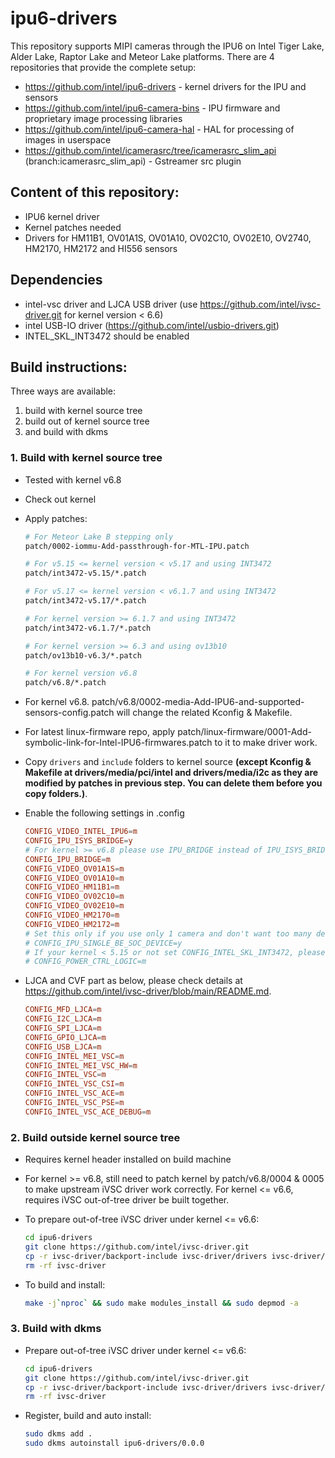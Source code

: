 # ipu6-drivers

This repository supports MIPI cameras through the IPU6 on Intel Tiger Lake, Alder Lake, Raptor Lake and Meteor Lake platforms.
There are 4 repositories that provide the complete setup:

- https://github.com/intel/ipu6-drivers - kernel drivers for the IPU and sensors
- https://github.com/intel/ipu6-camera-bins - IPU firmware and proprietary image processing libraries
- https://github.com/intel/ipu6-camera-hal - HAL for processing of images in userspace
- https://github.com/intel/icamerasrc/tree/icamerasrc_slim_api (branch:icamerasrc_slim_api) - Gstreamer src plugin


## Content of this repository:
- IPU6 kernel driver
- Kernel patches needed
- Drivers for HM11B1, OV01A1S, OV01A10, OV02C10, OV02E10, OV2740, HM2170, HM2172 and HI556 sensors

## Dependencies
- intel-vsc driver and LJCA USB driver (use https://github.com/intel/ivsc-driver.git for kernel version < 6.6)
- intel USB-IO driver (https://github.com/intel/usbio-drivers.git)
- INTEL_SKL_INT3472 should be enabled

## Build instructions:
Three ways are available:
1. build with kernel source tree
2. build out of kernel source tree
3. and build with dkms

### 1. Build with kernel source tree
- Tested with kernel v6.8
- Check out kernel
- Apply patches:
	```sh
	# For Meteor Lake B stepping only
	patch/0002-iommu-Add-passthrough-for-MTL-IPU.patch

	# For v5.15 <= kernel version < v5.17 and using INT3472
	patch/int3472-v5.15/*.patch

	# For v5.17 <= kernel version < v6.1.7 and using INT3472
	patch/int3472-v5.17/*.patch

	# For kernel version >= 6.1.7 and using INT3472
	patch/int3472-v6.1.7/*.patch

	# For kernel version >= 6.3 and using ov13b10
	patch/ov13b10-v6.3/*.patch

	# For kernel version v6.8
	patch/v6.8/*.patch
	```
- For kernel v6.8. patch/v6.8/0002-media-Add-IPU6-and-supported-sensors-config.patch will change the related Kconfig & Makefile.
- For latest linux-firmware repo, apply patch/linux-firmware/0001-Add-symbolic-link-for-Intel-IPU6-firmwares.patch to it to make driver work.
- Copy `drivers` and `include` folders to kernel source **(except Kconfig & Makefile at drivers/media/pci/intel and drivers/media/i2c as they are modified by patches in previous step. You can delete them before you copy folders.)**.

- Enable the following settings in .config
	```conf
	CONFIG_VIDEO_INTEL_IPU6=m
	CONFIG_IPU_ISYS_BRIDGE=y
	# For kernel >= v6.8 please use IPU_BRIDGE instead of IPU_ISYS_BRIDGE
	CONFIG_IPU_BRIDGE=m
	CONFIG_VIDEO_OV01A1S=m
	CONFIG_VIDEO_OV01A10=m
	CONFIG_VIDEO_HM11B1=m
	CONFIG_VIDEO_OV02C10=m
	CONFIG_VIDEO_OV02E10=m
	CONFIG_VIDEO_HM2170=m
	CONFIG_VIDEO_HM2172=m
	# Set this only if you use only 1 camera and don't want too many device nodes in media-ctl
	# CONFIG_IPU_SINGLE_BE_SOC_DEVICE=y
	# If your kernel < 5.15 or not set CONFIG_INTEL_SKL_INT3472, please set this
	# CONFIG_POWER_CTRL_LOGIC=m
	```
- LJCA and CVF part as below, please check details at https://github.com/intel/ivsc-driver/blob/main/README.md.
	```conf
	CONFIG_MFD_LJCA=m
	CONFIG_I2C_LJCA=m
	CONFIG_SPI_LJCA=m
	CONFIG_GPIO_LJCA=m
	CONFIG_USB_LJCA=m
	CONFIG_INTEL_MEI_VSC=m
	CONFIG_INTEL_MEI_VSC_HW=m
	CONFIG_INTEL_VSC=m
	CONFIG_INTEL_VSC_CSI=m
	CONFIG_INTEL_VSC_ACE=m
	CONFIG_INTEL_VSC_PSE=m
	CONFIG_INTEL_VSC_ACE_DEBUG=m
	```
### 2. Build outside kernel source tree
- Requires kernel header installed on build machine
- For kernel >= v6.8, still need to patch kernel by patch/v6.8/0004 & 0005 to make upstream iVSC driver work correctly. For kernel <= v6.6, requires iVSC out-of-tree driver be built together.
- To prepare out-of-tree iVSC driver under kernel <= v6.6:
	```sh
	cd ipu6-drivers
	git clone https://github.com/intel/ivsc-driver.git
	cp -r ivsc-driver/backport-include ivsc-driver/drivers ivsc-driver/include .
	rm -rf ivsc-driver
	```

- To build and install:
	```sh
	make -j`nproc` && sudo make modules_install && sudo depmod -a
	```

### 3. Build with dkms
- Prepare out-of-tree iVSC driver under kernel <= v6.6:
	```sh
	cd ipu6-drivers
	git clone https://github.com/intel/ivsc-driver.git
	cp -r ivsc-driver/backport-include ivsc-driver/drivers ivsc-driver/include ivsc-driver/dkms.conf .
	rm -rf ivsc-driver
	```

- Register, build and auto install:
	```sh
	sudo dkms add .
	sudo dkms autoinstall ipu6-drivers/0.0.0
	```
